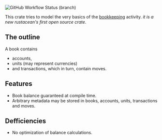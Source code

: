 ![GitHub Workflow Status (branch)](https://img.shields.io/github/workflow/status/mightyiam/bookkeeping/Rust/master?logo=github)

This crate tries to model the very basics of the [bookkeeping](https://en.wikipedia.org/wiki/Bookkeeping) activity.
_it is a new rustacean's first open source crate_.

## The outline

A book contains
- accounts,
- units (may represent currencies)
- and transactions, which in turn, contain moves.

## Features

- Book balance guaranteed at compile time.
- Arbitrary metadata may be stored in books, accounts, units, transactions and moves.

## Defficiencies

- No optimization of balance calculations.
